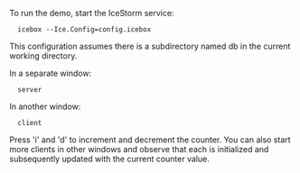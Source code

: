 To run the demo, start the IceStorm service:

      icebox --Ice.Config=config.icebox

This configuration assumes there is a subdirectory named db in the
current working directory.

In a separate window:

      server

In another window:

      client

Press 'i' and 'd' to increment and decrement the counter. You can also
start more clients in other windows and observe that each is
initialized and subsequently updated with the current counter value.
